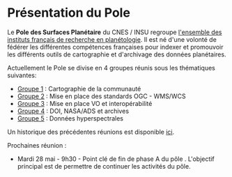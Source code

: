 Présentation du Pole
====================

Le **Pole des Surfaces Planétaire** du CNES / INSU regroupe [l'ensemble des instituts français de recherche en planétologie](list-membres).
Il est né d'une volonté de fédérer les différentes compétences françaises pour indexer et promouvoir les différents outils de cartographie et d'archivage des données planétaires.

Actuellement le Pole se divise en 4 groupes réunis sous les thématiques suivantes:

- [Groupe 1](group-carto) : Cartographie de la communauté
- [Groupe 2](group-ogc) : Mise en place des standards OGC - WMS/WCS
- [Groupe 3](group-vo) : Mise en place VO et interopérabilité
- [Groupe 4](group-archive) : DOI, NASA/ADS et archives
- [Groupe 5](group-spectro) : Données hyperspectrales

Un historique des précédentes réunions est disponible [ici](historique-reunions).

Prochaines réunion : 
- Mardi  28 mai - 9h30 - Point clé de fin de phase A du pôle . L'objectif principal est de permettre de continuer les activités du pôle.
